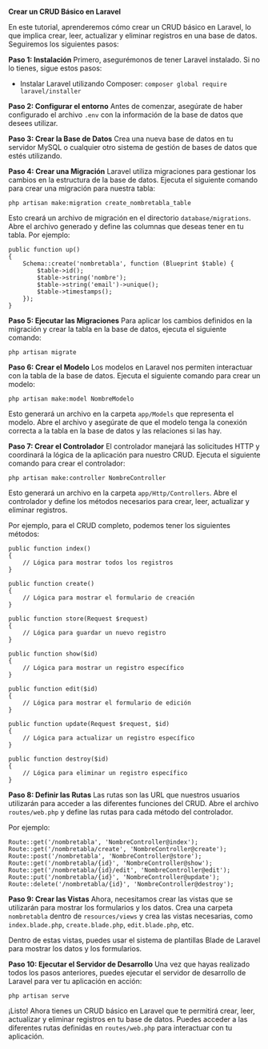 **Crear un CRUD Básico en Laravel**

En este tutorial, aprenderemos cómo crear un CRUD básico en Laravel, lo que implica crear, leer, actualizar y eliminar registros en una base de datos. Seguiremos los siguientes pasos:

**Paso 1: Instalación**
Primero, asegurémonos de tener Laravel instalado. Si no lo tienes, sigue estos pasos:
- Instalar Laravel utilizando Composer:
  `composer global require laravel/installer`

**Paso 2: Configurar el entorno**
Antes de comenzar, asegúrate de haber configurado el archivo `.env` con la información de la base de datos que desees utilizar.

**Paso 3: Crear la Base de Datos**
Crea una nueva base de datos en tu servidor MySQL o cualquier otro sistema de gestión de bases de datos que estés utilizando.

**Paso 4: Crear una Migración**
Laravel utiliza migraciones para gestionar los cambios en la estructura de la base de datos. Ejecuta el siguiente comando para crear una migración para nuestra tabla:

```
php artisan make:migration create_nombretabla_table
```

Esto creará un archivo de migración en el directorio `database/migrations`. Abre el archivo generado y define las columnas que deseas tener en tu tabla. Por ejemplo:

```
public function up()
{
    Schema::create('nombretabla', function (Blueprint $table) {
        $table->id();
        $table->string('nombre');
        $table->string('email')->unique();
        $table->timestamps();
    });
}
```

**Paso 5: Ejecutar las Migraciones**
Para aplicar los cambios definidos en la migración y crear la tabla en la base de datos, ejecuta el siguiente comando:

```
php artisan migrate
```

**Paso 6: Crear el Modelo**
Los modelos en Laravel nos permiten interactuar con la tabla de la base de datos. Ejecuta el siguiente comando para crear un modelo:

```
php artisan make:model NombreModelo
```

Esto generará un archivo en la carpeta `app/Models` que representa el modelo. Abre el archivo y asegúrate de que el modelo tenga la conexión correcta a la tabla en la base de datos y las relaciones si las hay.

**Paso 7: Crear el Controlador**
El controlador manejará las solicitudes HTTP y coordinará la lógica de la aplicación para nuestro CRUD. Ejecuta el siguiente comando para crear el controlador:

```
php artisan make:controller NombreController
```

Esto generará un archivo en la carpeta `app/Http/Controllers`. Abre el controlador y define los métodos necesarios para crear, leer, actualizar y eliminar registros.

Por ejemplo, para el CRUD completo, podemos tener los siguientes métodos:
```
public function index()
{
    // Lógica para mostrar todos los registros
}

public function create()
{
    // Lógica para mostrar el formulario de creación
}

public function store(Request $request)
{
    // Lógica para guardar un nuevo registro
}

public function show($id)
{
    // Lógica para mostrar un registro específico
}

public function edit($id)
{
    // Lógica para mostrar el formulario de edición
}

public function update(Request $request, $id)
{
    // Lógica para actualizar un registro específico
}

public function destroy($id)
{
    // Lógica para eliminar un registro específico
}
```

**Paso 8: Definir las Rutas**
Las rutas son las URL que nuestros usuarios utilizarán para acceder a las diferentes funciones del CRUD. Abre el archivo `routes/web.php` y define las rutas para cada método del controlador.

Por ejemplo:

`
Route::get('/nombretabla', 'NombreController@index');
Route::get('/nombretabla/create', 'NombreController@create');
Route::post('/nombretabla', 'NombreController@store');
Route::get('/nombretabla/{id}', 'NombreController@show');
Route::get('/nombretabla/{id}/edit', 'NombreController@edit');
Route::put('/nombretabla/{id}', 'NombreController@update');
Route::delete('/nombretabla/{id}', 'NombreController@destroy');
`

**Paso 9: Crear las Vistas**
Ahora, necesitamos crear las vistas que se utilizarán para mostrar los formularios y los datos. Crea una carpeta `nombretabla` dentro de `resources/views` y crea las vistas necesarias, como `index.blade.php`, `create.blade.php`, `edit.blade.php`, etc.

Dentro de estas vistas, puedes usar el sistema de plantillas Blade de Laravel para mostrar los datos y los formularios.

**Paso 10: Ejecutar el Servidor de Desarrollo**
Una vez que hayas realizado todos los pasos anteriores, puedes ejecutar el servidor de desarrollo de Laravel para ver tu aplicación en acción:

`
php artisan serve
`

¡Listo! Ahora tienes un CRUD básico en Laravel que te permitirá crear, leer, actualizar y eliminar registros en tu base de datos. Puedes acceder a las diferentes rutas definidas en `routes/web.php` para interactuar con tu aplicación.
